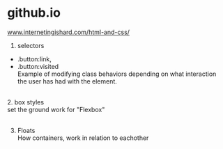 # github.io
www.internetingishard.com/html-and-css/ <br/>

 1. selectors<br/>

 - .button:link,
 - .button:visited
<br/>Example of modifying class behaviors depending on what interaction the user has had with the element.
<br/>
2. box styles<br/>
set the ground work for "Flexbox"<br/>
<br/>

3. Floats<br/>
How containers, work in relation to eachother
